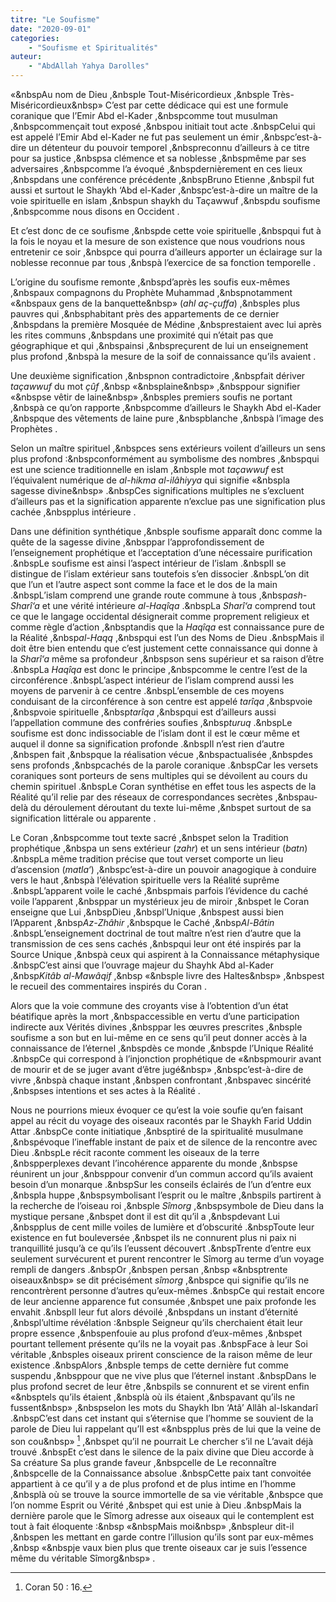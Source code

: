 ```yaml
---
titre: "Le Soufisme"
date: "2020-09-01"
categories: 
	- "Soufisme et Spiritualités"
auteur: 
	- "AbdAllah Yahya Darolles"
---
```


«&nbspAu nom de Dieu ,&nbsple Tout-Miséricordieux ,&nbsple Très-Miséricordieux&nbsp» C’est par cette dédicace qui est une formule coranique que l’Emir Abd el-Kader ,&nbspcomme tout musulman ,&nbspcommençait tout exposé ,&nbspou initiait tout acte .&nbspCelui qui est appelé l’Emir Abd el-Kader ne fut pas seulement un émir ,&nbspc’est-à-dire un détenteur du pouvoir temporel ,&nbspreconnu d’ailleurs à ce titre pour sa justice ,&nbspsa clémence et sa noblesse ,&nbspmême par ses adversaires ,&nbspcomme l’a évoqué ,&nbspdernièrement en ces lieux ,&nbspdans une conférence précédente ,&nbspBruno Etienne ,&nbspil fut aussi et surtout le Shaykh ‘Abd el-Kader ,&nbspc’est-à-dire un maître de la voie spirituelle en islam ,&nbspun shaykh du Taçawwuf ,&nbspdu soufisme ,&nbspcomme nous disons en Occident .

Et c’est donc de ce soufisme ,&nbspde cette voie spirituelle ,&nbspqui fut à la fois le noyau et la mesure de son existence que nous voudrions nous entretenir ce soir ,&nbspce qui pourra d’ailleurs apporter un éclairage sur la noblesse reconnue par tous ,&nbspà l’exercice de sa fonction temporelle .

L’origine du soufisme remonte ,&nbspd’après les soufis eux-mêmes ,&nbspaux compagnons du Prophète Muhammad ,&nbspnotamment «&nbspaux gens de la banquette&nbsp» (*ahl aç-çuffa*) ,&nbsples plus pauvres qui ,&nbsphabitant près des appartements de ce dernier ,&nbspdans la première Mosquée de Médine ,&nbsprestaient avec lui après les rites communs ,&nbspdans une proximité qui n’était pas que géographique et qui ,&nbspainsi ,&nbspreçurent de lui un enseignement plus profond ,&nbspà la mesure de la soif de connaissance qu’ils avaient .

Une deuxième signification ,&nbspnon contradictoire ,&nbspfait dériver *taçawwuf* du mot *çûf* ,&nbsp «&nbsplaine&nbsp» ,&nbsppour signifier «&nbspse vêtir de laine&nbsp» ,&nbsples premiers soufis ne portant ,&nbspà ce qu’on rapporte ,&nbspcomme d’ailleurs le Shaykh Abd el-Kader ,&nbspque des vêtements de laine pure ,&nbspblanche ,&nbspà l’image des Prophètes .

Selon un maître spirituel ,&nbspces sens extérieurs voilent d’ailleurs un sens plus profond :&nbspconformément au symbolisme des nombres ,&nbspqui est une science traditionnelle en islam ,&nbsple mot *taçawwuf* est l’équivalent numérique de *al-hikma al-ilâhiyya* qui signifie «&nbspla sagesse divine&nbsp» .&nbspCes significations multiples ne s’excluent d’ailleurs pas et la signification apparente n’exclue pas une signification plus cachée ,&nbspplus intérieure .

Dans une définition synthétique ,&nbsple soufisme apparaît donc comme la quête de la sagesse divine ,&nbsppar l’approfondissement de l’enseignement prophétique et l’acceptation d’une nécessaire purification .&nbspLe soufisme est ainsi l’aspect intérieur de l’islam .&nbspIl se distingue de l’islam extérieur sans toutefois s’en dissocier .&nbspL’on dit que l’un et l’autre aspect sont comme la face et le dos de la main .&nbspL’islam comprend une grande route commune à tous ,&nbsp*ash-Sharî‘a* et une vérité intérieure *al-Haqîqa* .&nbspLa *Sharî‘a* comprend tout ce que le langage occidental désignerait comme proprement religieux et comme règle d’action ,&nbsptandis que la *Haqîqa* est connaissance pure de la Réalité ,&nbsp*al-Haqq* ,&nbspqui est l’un des Noms de Dieu .&nbspMais il doit être bien entendu que c’est justement cette connaissance qui donne à la *Sharî‘a* même sa profondeur ,&nbspson sens supérieur et sa raison d’être .&nbspLa *Haqîqa* est donc le principe ,&nbspcomme le centre l’est de la circonférence .&nbspL’aspect intérieur de l’islam comprend aussi les moyens de parvenir à ce centre .&nbspL’ensemble de ces moyens conduisant de la circonférence à son centre est appelé *tarîqa* ,&nbspvoie ,&nbspvoie spirituelle ,&nbsp*tarîqa* ,&nbspqui est d’ailleurs aussi l’appellation commune des confréries soufies ,&nbsp*turuq* .&nbspLe soufisme est donc indissociable de l’islam dont il est le cœur même et auquel il donne sa signification profonde .&nbspIl n’est rien d’autre ,&nbspen fait ,&nbspque la réalisation vécue ,&nbspactualisée ,&nbspdes sens profonds ,&nbspcachés de la parole coranique .&nbspCar les versets coraniques sont porteurs de sens multiples qui se dévoilent au cours du chemin spirituel .&nbspLe Coran synthétise en effet tous les aspects de la Réalité qu’il relie par des réseaux de correspondances secrètes ,&nbspau-delà du déroulement déroutant du texte lui-même ,&nbspet surtout de sa signification littérale ou apparente .

Le Coran ,&nbspcomme tout texte sacré ,&nbspet selon la Tradition prophétique ,&nbspa un sens extérieur (*zahr*) et un sens intérieur (*batn*) .&nbspLa même tradition précise que tout verset comporte un lieu d’ascension (*matla‘*) ,&nbspc’est-à-dire un pouvoir anagogique à conduire vers le haut ,&nbspà l’élévation spirituelle vers la Réalité suprême .&nbspL’apparent voile le caché ,&nbspmais parfois l’évidence du caché voile l’apparent ,&nbsppar un mystérieux jeu de miroir ,&nbspet le Coran enseigne que Lui ,&nbspDieu ,&nbspl’Unique ,&nbspest aussi bien l’Apparent ,&nbsp*Az-Zhâhir* ,&nbspque le Caché ,&nbsp*Al-Bâtin* .&nbspL’enseignement doctrinal de tout maître n’est rien d’autre que la transmission de ces sens cachés ,&nbspqui leur ont été inspirés par la Source Unique ,&nbspà ceux qui aspirent à la Connaissance métaphysique .&nbspC’est ainsi que l’ouvrage majeur du Shayhk Abd al-Kader ,&nbsp*Kitâb al-Mawâqif* ,&nbsp «&nbsple livre des Haltes&nbsp» ,&nbspest le recueil des commentaires inspirés du Coran .

Alors que la voie commune des croyants vise à l’obtention d’un état béatifique après la mort ,&nbspaccessible en vertu d’une participation indirecte aux Vérités divines ,&nbsppar les œuvres prescrites ,&nbsple soufisme a son but en lui-même en ce sens qu’il peut donner accès à la connaissance de l’éternel ,&nbspdès ce monde ,&nbspde l’Unique Réalité .&nbspCe qui correspond à l’injonction prophétique de «&nbspmourir avant de mourir et de se juger avant d’être jugé&nbsp» ,&nbspc’est-à-dire de vivre ,&nbspà chaque instant ,&nbspen confrontant ,&nbspavec sincérité ,&nbspses intentions et ses actes à la Réalité .

Nous ne pourrions mieux évoquer ce qu’est la voie soufie qu’en faisant appel au récit du voyage des oiseaux racontés par le Shaykh Farid Uddin Attar .&nbspCe conte initiatique ,&nbsptiré de la spiritualité musulmane ,&nbspévoque l’ineffable instant de paix et de silence de la rencontre avec Dieu .&nbspLe récit raconte comment les oiseaux de la terre ,&nbspperplexes devant l’incohérence apparente du monde ,&nbspse réunirent un jour ,&nbsppour convenir d’un commun accord qu’ils avaient besoin d’un monarque .&nbspSur les conseils éclairés de l’un d’entre eux ,&nbspla huppe ,&nbspsymbolisant l’esprit ou le maître ,&nbspils partirent à la recherche de l’oiseau roi ,&nbsple *Sîmorg* ,&nbspsymbole de Dieu dans la mystique persane ,&nbspet dont il est dit qu’il a ,&nbspdevant Lui ,&nbspplus de cent mille voiles de lumière et d’obscurité .&nbspToute leur existence en fut bouleversée ,&nbspet ils ne connurent plus ni paix ni tranquillité jusqu’à ce qu’ils l’eussent découvert .&nbspTrente d’entre eux seulement survécurent et purent rencontrer le Sîmorg au terme d’un voyage rempli de dangers .&nbspOr ,&nbspen persan ,&nbsp «&nbsptrente oiseaux&nbsp» se dit précisément *sîmorg* ,&nbspce qui signifie qu’ils ne rencontrèrent personne d’autres qu’eux-mêmes .&nbspCe qui restait encore de leur ancienne apparence fut consumée ,&nbspet une paix profonde les envahit .&nbspIl leur fut alors dévoilé ,&nbspdans un instant d’éternité ,&nbspl’ultime révélation :&nbsple Seigneur qu’ils cherchaient était leur propre essence ,&nbspenfouie au plus profond d’eux-mêmes ,&nbspet pourtant tellement présente qu’ils ne la voyait pas .&nbspFace à leur Soi véritable ,&nbsples oiseaux prirent conscience de la raison même de leur existence .&nbspAlors ,&nbsple temps de cette dernière fut comme suspendu ,&nbsppour que ne vive plus que l’éternel instant .&nbspDans le plus profond secret de leur être ,&nbspils se connurent et se virent enfin «&nbsptels qu’ils étaient ,&nbsplà où ils étaient ,&nbspavant qu’ils ne fussent&nbsp» ,&nbspselon les mots du Shaykh Ibn ‘Atâ’ Allâh al-Iskandarî .&nbspC’est dans cet instant qui s’éternise que l’homme se souvient de la parole de Dieu lui rappelant qu’Il est «&nbspplus près de lui que la veine de son cou&nbsp» [^1] ,&nbspet qu’il ne pourrait Le chercher s’il ne L’avait déjà trouvé .&nbspEt c’est dans le silence de la paix divine que Dieu accorde à Sa créature Sa plus grande faveur ,&nbspcelle de Le reconnaître ,&nbspcelle de la Connaissance absolue .&nbspCette paix tant convoitée appartient à ce qu’il y a de plus profond et de plus intime en l’homme ,&nbsplà où se trouve la source immortelle de sa vie véritable ,&nbspce que l’on nomme Esprit ou Vérité ,&nbspet qui est unie à Dieu .&nbspMais la dernière parole que le Sîmorg adresse aux oiseaux qui le contemplent est tout à fait éloquente :&nbsp «&nbspMais moi&nbsp» ,&nbspleur dit-il ,&nbspen les mettant en garde contre l’illusion qu’ils sont par eux-mêmes ,&nbsp «&nbspje vaux bien plus que trente oiseaux car je suis l’essence même du véritable Sîmorg&nbsp» .

[^1]: Coran 50 : 16.
